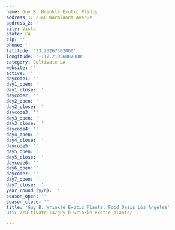 ```yaml
---
name: Guy B. Wrinkle Exotic Plants
address_1: 2140 Warmlands Avenue
address_2: ''
city: Vista
state: CA
zip: ''
phone: ''
latitude: '33.23267362000'
longitude: '-117.21856887000'
category: Cultivate LA
website: ''
active: ''
daycode1: ''
day1_open: ''
day1_close: ''
daycode2: ''
day2_open: ''
day2_close: ''
daycode3: ''
day3_open: ''
day3_close: ''
daycode4: ''
day4_open: ''
day4_close: ''
daycode5: ''
day5_open: ''
day5_close: ''
daycode6: ''
day6_open: ''
daycode7: ''
day7_open: ''
day7_close: ''
year_round (y/n): ''
season_open: ''
season_close: ''
title: 'Guy B. Wrinkle Exotic Plants, Food Oasis Los Angeles'
uri: /cultivate-la/guy-b-wrinkle-exotic-plants/

---
```

